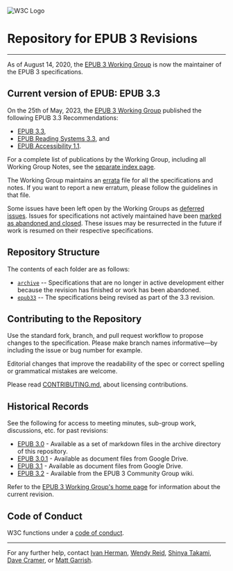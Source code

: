 ![W3C Logo](https://www.w3.org/Icons/w3c_home)

# Repository for EPUB 3 Revisions

---

As of August 14, 2020, the [EPUB 3 Working Group](https://www.w3.org/publishing/groups/epub-wg) is now the maintainer of the EPUB 3 specifications.

## Current version of EPUB: EPUB 3.3

On the 25th of May, 2023, the [EPUB 3 Working Group](https://www.w3.org/publishing/groups/epub-wg) published the following EPUB 3.3 Recommendations:

- [EPUB 3.3](https://www.w3.org/TR/epub-33/),
- [EPUB Reading Systems 3.3](https://www.w3.org/TR/epub-rs-33/), and
- [EPUB Accessibility 1.1](https://www.w3.org/TR/epub-a11y-11/).

For a complete list of publications by the Working Group, including all Working Group Notes, see the
[separate index page](https://www.w3.org/publishing/epub33/).

The Working Group maintains an [errata](https://w3c.github.io/epub-specs/epub33/errata.html) file for all the specifications and notes. If you want to report a new
erratum, please follow the guidelines in that file.

Some issues have been left open by the Working Groups as [deferred issues](https://github.com/w3c/epub-specs/issues?q=is:issue+is:open+label:Status-Deferred).
Issues for specifications not actively maintained have been [marked as abandoned and closed](https://github.com/w3c/epub-specs/issues?q=is%3Aissue+label%3AStatus-Abandoned+is%3Aclosed). These issues may be resurrected in the future if work is resumed on their respective specifications.

## Repository Structure

The contents of each folder are as follows:

- [`archive`](/archive) -- Specifications that are no longer in active development either because the revision has finished or work has been abandoned.
- [`epub33`](/epub33) -- The specifications being revised as part of the 3.3 revision.

## Contributing to the Repository

Use the standard fork, branch, and pull request workflow to propose changes to the specification. Please make branch names informative—by including the issue or bug number for example.

Editorial changes that improve the readability of the spec or correct spelling or grammatical mistakes are welcome.

Please read [CONTRIBUTING.md](CONTRIBUTING.md), about licensing contributions.

## Historical Records

See the following for access to meeting minutes, sub-group work, discussions, etc. for past revisions:

- [EPUB 3.0](/archive/EPUB30-wiki) - Available as a set of markdown files in the archive directory of this repository.
- [EPUB 3.0.1](https://drive.google.com/drive/u/0/folders/0B9g8D2Y-6aPLMFI2X1kxRzN1amc) - Available as document files from Google Drive.
- [EPUB 3.1](https://drive.google.com/drive/u/0/folders/0B_r69cPgzjHjODJyTjlaeTVrSDQ) - Available as document files from Google Drive.
- [EPUB 3.2](https://github.com/w3c/publ-cg/wiki) - Available from the EPUB 3 Community Group wiki.

Refer to the [EPUB 3 Working Group's home page](https://www.w3.org/publishing/groups/epub-wg) for information about the current revision.

## Code of Conduct

W3C functions under a [code of conduct](https://www.w3.org/Consortium/cepc/).

---

For any further help, contact  [Ivan Herman](ivan@w3.org), [Wendy Reid](wendy.reid@rakuten.com), [Shinya Takami](takami-s@kadokawa.jp), [Dave Cramer](dauwhe@gmail.com), or [Matt Garrish](matt.garrish@gmail.com).
